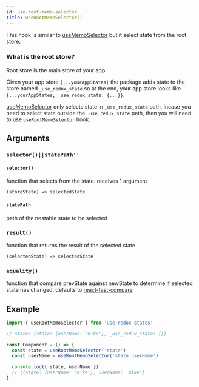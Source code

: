 ```yaml
---
id: use-root-memo-selector
title: useRootMemoSelector()
---
```


This hook is similar to [useMemoSelector](./use-memo-selector.md) but it select state from the root store.
### What is the root store?
Root store is the main store of your app.

Given your app store `{...yourAppStates}` the package adds state to the store named `_use_redux_state` so at the end,  your app store looks like `{...yourAppStates, _use_redux_state: {...}}`.

[useMemoSelector](./use-memo-selector.md) only selects state in `_use_redux_state` path, incase you need to select state outside the `_use_redux_state` path, then you will need to use `useRootMemoSelector` hook.


## Arguments

### `selector()||statePath''`

#### `selector()`

function that selects from the state.
receives 1 argument

```
(storeState) => selectedState
```

#### `statePath`

path of the nestable state to be selected

### `result()`

function that returns the result of the selected state

```
(selectedState) => selectedState
```

### `equality()`

function that compare prevState against newState to determine if selected state has changed. defaults to [react-fast-compare](https://github.com/FormidableLabs/react-fast-compare)

## Example

```jsx
import { useRootMemoSelector } from 'use-redux-states'

// store: {state: {userName: 'mike'}, _use_redux_state: {}}

const Component = () => {
  const state = useRootMemoSelector('state')
  const userName = useRootMemoSelector('state.userName')

  console.log({ state, userName })
  // {{state: {userName: 'mike'}, userName: 'mike'}
}
```
